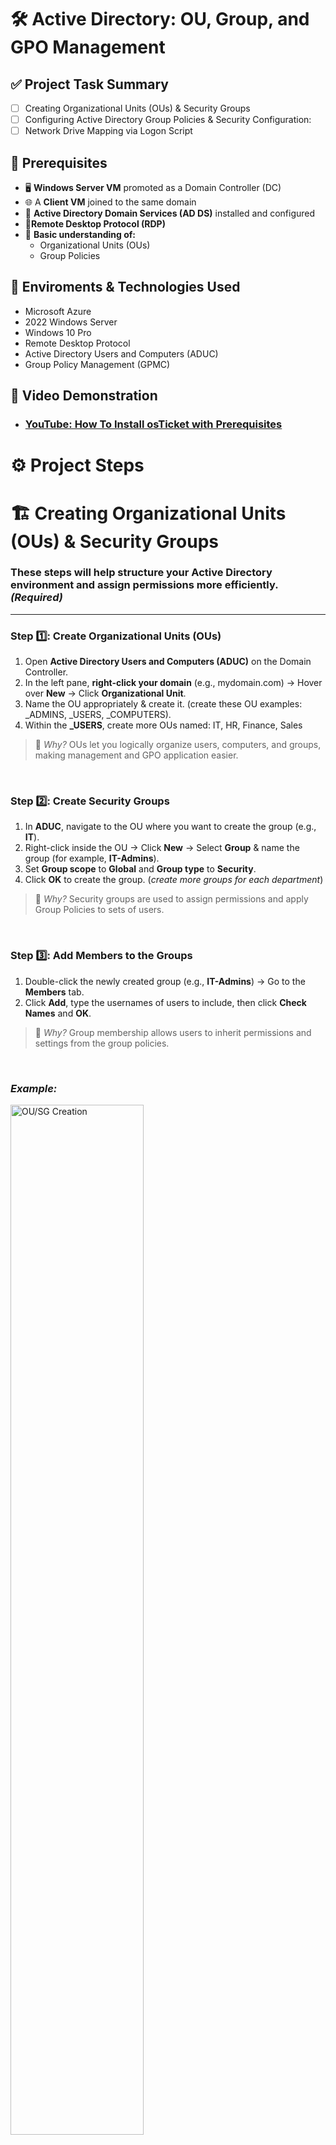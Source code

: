 <h1>  🛠️ Active Directory: OU, Group, and GPO Management </h1>

## ✅ Project Task Summary

- [ ] Creating Organizational Units (OUs) & Security Groups
- [ ] Configuring Active Directory Group Policies & Security Configuration:
- [ ] Network Drive Mapping via Logon Script

## 📌 Prerequisites
- 🖥️ **Windows Server VM** promoted as a Domain Controller (DC)
- 🌐 A **Client VM** joined to the same domain
- 💼 **Active Directory Domain Services (AD DS)** installed and configured
- 📡**Remote Desktop Protocol (RDP)**
- 🧠 **Basic understanding of:**
  - Organizational Units (OUs)
  - Group Policies
    
## 🔗 Enviroments & Technologies Used 
-  Microsoft Azure
-  2022 Windows Server
-  Windows 10 Pro
-  Remote Desktop Protocol
-  Active Directory Users and Computers (ADUC)
-  Group Policy Management (GPMC)

  ## 🎥 Video Demonstration

- ### [YouTube: How To Install osTicket with Prerequisites](https://www.youtube.com)

<h1> ⚙️ Project Steps </h1>

# 🏗️ Creating Organizational Units (OUs) & Security Groups

 ### These steps will help structure your Active Directory environment and assign permissions more efficiently. *(Required)*

---

### Step 1️⃣: Create Organizational Units (OUs)

1. Open **Active Directory Users and Computers (ADUC)** on the Domain Controller.
2. In the left pane, **right-click your domain** (e.g., mydomain.com) → Hover over **New** → Click **Organizational Unit**.
3. Name the OU appropriately & create it. (create these OU examples: _ADMINS, _USERS, _COMPUTERS).
4. Within the **_USERS**, create more OUs named: IT, HR, Finance, Sales 

> 📌 *Why?* OUs let you logically organize users, computers, and groups, making management and GPO application easier.

<br>

### Step 2️⃣: Create Security Groups

1. In **ADUC**, navigate to the OU where you want to create the group (e.g., **IT**).
2. Right-click inside the OU → Click **New** → Select **Group** & name the group (for example, **IT-Admins**).
3. Set **Group scope** to **Global** and **Group type** to **Security**.
4. Click **OK** to create the group.
   (*create more groups for each department*)

> 📌 *Why?* Security groups are used to assign permissions and apply Group Policies to sets of users.

<br>

### Step 3️⃣: Add Members to the Groups

1. Double-click the newly created group (e.g., **IT-Admins**) → Go to the **Members** tab.
2. Click **Add**, type the usernames of users to include, then click **Check Names** and **OK**.

> 📌 *Why?* Group membership allows users to inherit permissions and settings from the group policies.

<br>

### *Example:*

<p>
<img src="https://imgur.com/qxMVqs3.png" height="65%" width="65%" alt="OU/SG Creation">
</p>


<br>
<br>
<br>

# 🛡️ Active Directory Group Policy & Security Configuration

## Step 1️⃣: Editing the Default Domain Policy & Enforcing Strong Password Policies
Open **Group Policy Management** on the Domain Controller.
1. Expand your domain in GPMC, Locate **Default Domain Policy** → Right-click → **Edit**.
2. Navigate to:
  Computer Configuration → Policies → Windows Settings → Security Settings → Account Policies → Password Policy
3. Configure the following under Password Policy:
  - **Enforce password history**: 24 passwords remembered
  - **Maximum password age**: 90 days
  - **Minimum password length**: 12 characters
  - **Password must meet complexity requirements**: Enabled
   
📌 **Why?** Helps prevent unauthorized access by enforcing strong password practices for anyone under the domain.

<p>
<img src="https://imgur.com/wdK5Qko.png" height="85%" width="90%" alt="Password GP">
</p>

<br>

## Step 2️⃣: Enforcing Group Policy Settings for Specific Departments
1. In GPMC, go to the **IT-Admins** group, Right-click → **Create a GPO in this domain, and link it here** → Name: IT-Admin Policies.
2. Right-click → Edit GPO:
  - Computer Configuration → Windows Settings → Security Settings → Local Policies → User Rights Assignment
3. Grant these permissions to **IT-Admins, Administrators** group:
  - Log on locally
  - Allow log on through Remote Desktop Services

📌 **Why?** Secures administrative tasks by assigning them only to approved users.

<p>
<img src="https://imgur.com/xHl7F4A.png" height="85%" width="90%" alt="IT-ADMIN GP">
</p>


<br>

## Step 2️⃣.1️⃣: Restrict Access for Finance group:
1. Link a new GPO to the **Finance** OU. Name it **Finance-Restricted Policy**.
2. Right-click → Edit GPO
3. Prevent CMD access:
    User Configuration → Policies → Administrative Templates → System → Prevent access to the command prompt → Enabled
        ✅ Apply the Policy 

4. Restrict access to the C: drive:
    User Configuration → Windows Components → File Explorer → Hide specified drives in My Computer → Restrict C:
        ✅ Apply the Policy

📌 **Why?** Maintains security and compliance for sensitive departments.

<br>
     
<p>
<img src="https://imgur.com/s0QhENY.png" height="85%" width="90%" alt="IT-ADMIN GP">
</p>

<p>
<img src="https://imgur.com/7wRJ9c6.png" height="85%" width="90%" alt="IT-ADMIN GP">
</p>

<br>

## Step 3️⃣: Confirm Changes
1. Log in as Finance user on Client VM
2. Try to open the CMD, it should be blocked.
3. Open File Explorer and look for the C: drive; access should be hidden.

<br>
<br>
<br>

# 🚀 Network Drive Mapping via Logon Script
📌 **Why?** Automatically maps shared drives for users at login, ensuring consistent and easy access to network resources.

### Step 1️⃣: Create Shared Network Folder
1. On Domain Controller go to **C:** on File Explorer → Create new folder & rename.
2. Right-click folder → **Properties** → **Sharing** tab → **Advanced Sharing...**.
3. Check ✅ **"Share this folder"**.
4. **Permissions**:
  - **Authenticated Users**: Full Control (if needed)
  - **Administrators**: Full Control
 The folder can now be accessed this way: (\\DOMAIN HERE\FOLDER NAME HERE)

<br>

### Step 2️⃣: Create Logon Script
1. Open **Notepad**, paste:
  net use G: \\DOMAIN HERE\FOLDER NAME HERE /persistent:yes
2. Save this as map-drive.bat & save it in this path: (\\DOMAIN HERE\NETLOGON)

<br>

### Step 3️⃣: Assign Script via Group Policy
1. Open GPMC → Expand domain → Right-click an OU (has a group and user assigned to it) → Edit.
2. Navigate to:
  User Configuration → Policies → Windows Settings → Scripts (Logon/Logoff) → Logon
3. Double-click **Logon** → Click **Add** → Browse and type in the **NETLOGON** path from earlier.
4. Select map-drive.bat & apply 

<br>

### Step 4️⃣: Apply and Test
1. On a domain-joined PC, open cmd and type:
   gpupdate /force
2. Log out/in as a domain user.
3. Open **File Explorer** → G: drive should appear.

